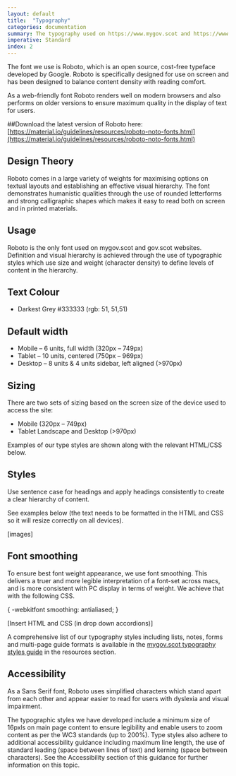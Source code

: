 ```yaml
---
layout: default
title:  "Typography"
categories: documentation
summary: The typography used on https://www.mygov.scot and https://www.beta.gov.scot. We are currently reviewing our typography styles to consider percentage terms as opposed to px sizing for improved responsive rendering of content.
imperative: Standard
index: 2
---
```


The font we use is Roboto, which is an open source, cost-free typeface developed by Google. Roboto is specifically designed for use on screen and has been designed to balance content density with reading comfort.

As a web-friendly font Roboto renders well on modern browsers and also performs on older versions to ensure maximum quality in the display of text for users.

##Download the latest version of Roboto here: [https://material.io/guidelines/resources/roboto-noto-fonts.html](https://material.io/guidelines/resources/roboto-noto-fonts.html)


## Design Theory

Roboto comes in a large variety of weights for maximising options on textual layouts and establishing an effective visual hierarchy. The font demonstrates humanistic qualities through the use of rounded letterforms and strong calligraphic shapes which makes it easy to read both on screen and in printed materials.

## Usage

Roboto is the only font used on mygov.scot and gov.scot websites. Definition and visual hierarchy is achieved through the use of typographic styles which use size and weight (character density) to define levels of content in the hierarchy.

## Text Colour

- Darkest Grey #333333 (rgb: 51, 51,51)

## Default width

- Mobile – 6 units, full width (320px – 749px)
- Tablet – 10 units, centered (750px – 969px)
- Desktop – 8 units & 4 units sidebar, left aligned (>970px)

## Sizing

There are two sets of sizing based on the screen size of the device used to access the site:

- Mobile (320px – 749px)
- Tablet Landscape and Desktop (>970px)

Examples of our type styles are shown along with the relevant HTML/CSS below.

## Styles

Use sentence case for headings and apply headings consistently to create a clear hierarchy of content.

See examples below (the text needs to be formatted in the HTML and CSS so it will resize correctly on all devices).

[images]

## Font smoothing

To ensure best font weight appearance, we use font smoothing. This delivers a truer and more legible interpretation of a font-set across macs, and is more consistent with PC display in terms of weight. We achieve that with the following CSS.

{
  -webkitfont smoothing: antialiased;
}

[Insert HTML and CSS (in drop down accordions)]

A comprehensive list of our typography styles including lists, notes, forms and multi-page guide formats is available in the [mygov.scot typography styles guide](https://resources.mygov.scot/standards/design-style/#typography) in the resources section.

## Accessibility

As a Sans Serif font, Roboto uses simplified characters which stand apart from each other and appear easier to read for users with dyslexia and visual impairment.

The typographic styles we have developed include a minimum size of 16pxls on main page content to ensure legibility and enable users to zoom content as per the WC3 standards (up to 200%). Type styles also adhere to additional accessibility guidance including maximum line length, the use of standard leading (space between lines of text) and kerning (space between characters). See the Accessibility section of this guidance for further information on this topic.
